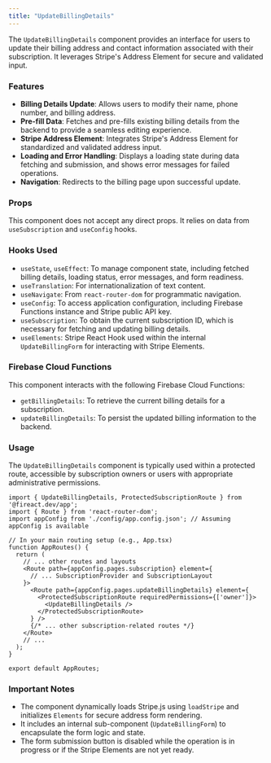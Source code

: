 ```yaml
---
title: "UpdateBillingDetails"
---
```


The `UpdateBillingDetails` component provides an interface for users to update their billing address and contact information associated with their subscription. It leverages Stripe's Address Element for secure and validated input.

### Features

- **Billing Details Update**: Allows users to modify their name, phone number, and billing address.
- **Pre-fill Data**: Fetches and pre-fills existing billing details from the backend to provide a seamless editing experience.
- **Stripe Address Element**: Integrates Stripe's Address Element for standardized and validated address input.
- **Loading and Error Handling**: Displays a loading state during data fetching and submission, and shows error messages for failed operations.
- **Navigation**: Redirects to the billing page upon successful update.

### Props

This component does not accept any direct props. It relies on data from `useSubscription` and `useConfig` hooks.

### Hooks Used

- `useState`, `useEffect`: To manage component state, including fetched billing details, loading status, error messages, and form readiness.
- `useTranslation`: For internationalization of text content.
- `useNavigate`: From `react-router-dom` for programmatic navigation.
- `useConfig`: To access application configuration, including Firebase Functions instance and Stripe public API key.
- `useSubscription`: To obtain the current subscription ID, which is necessary for fetching and updating billing details.
- `useElements`: Stripe React Hook used within the internal `UpdateBillingForm` for interacting with Stripe Elements.

### Firebase Cloud Functions

This component interacts with the following Firebase Cloud Functions:
- `getBillingDetails`: To retrieve the current billing details for a subscription.
- `updateBillingDetails`: To persist the updated billing information to the backend.

### Usage

The `UpdateBillingDetails` component is typically used within a protected route, accessible by subscription owners or users with appropriate administrative permissions.

```tsx
import { UpdateBillingDetails, ProtectedSubscriptionRoute } from '@fireact.dev/app';
import { Route } from 'react-router-dom';
import appConfig from './config/app.config.json'; // Assuming appConfig is available

// In your main routing setup (e.g., App.tsx)
function AppRoutes() {
  return (
    // ... other routes and layouts
    <Route path={appConfig.pages.subscription} element={
      // ... SubscriptionProvider and SubscriptionLayout
    }>
      <Route path={appConfig.pages.updateBillingDetails} element={
        <ProtectedSubscriptionRoute requiredPermissions={['owner']}>
          <UpdateBillingDetails />
        </ProtectedSubscriptionRoute>
      } />
      {/* ... other subscription-related routes */}
    </Route>
    // ...
  );
}

export default AppRoutes;
```

### Important Notes

- The component dynamically loads Stripe.js using `loadStripe` and initializes `Elements` for secure address form rendering.
- It includes an internal sub-component (`UpdateBillingForm`) to encapsulate the form logic and state.
- The form submission button is disabled while the operation is in progress or if the Stripe Elements are not yet ready.
